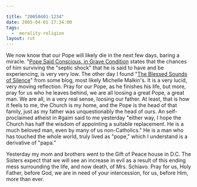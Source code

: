 ```yaml
---

title: "20050401-1234"
date: 2005-04-01 17:34:00
tags:
  -  morality-religion
layout: rut
---
```


<p>
 We now know that our Pope will likely die
 in the next few days, baring a miracle.  "<a href="http://apnews.myway.com/article/20050401/D896N6880.html">Pope
 Said Conscious, in Grave Condition</a> states that the chances
 of him surviving the "septic shock" that he is said to have
 and be experiencing, is very very low.  The other day I found "<a href="http://www.nationalreview.com/comment/thiessen200503311119.asp">The
 Blessed Sounds of Silence</a>" from some blog, most likely
 Michelle Malkin's.  It is a very lucid, very moving reflection.
 Pray for our Pope, as he finishes his life, but more, pray for us
 who he leaves behind, we are all loosing a great Pope, a great man.
 We are all, in a very real sense, loosing our father.  At least,
 that is how it feels to me, the Church is my home, and the Pope
 is the head of that family, just as my father was unquestionably
 the head of ours.  An self-proclaimed atheist in #gaim said to
 me yesterday "either way, I hope the Church has half the wisdom
 of appointing a suitable replacement. He is a much beloved man,
 even by many of us non-Catholics."  He is a man who has touched
 the whole world, truly lived as "pope," which I understand is a
 derivative of "papa."</p>

<p>Yesterday my mom and brothers went to the Gift of Peace house
in D.C.  The Sisters expect that we will see an increase in evil as
a result of this ending mess surrounding the life, and now death,
of Mrs. Schiavo.  Pray for us, Holy Father, before God, we are in
need of your intercession, for us, before Him, more than ever.</p>


